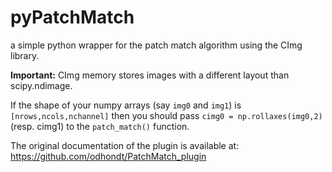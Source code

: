 # pyPatchMatch
a simple python wrapper for the patch match algorithm using the CImg library.

**Important:**
CImg memory stores images with a different layout than scipy.ndimage.

If the shape of your numpy arrays (say `img0` and `img1`) is `[nrows,ncols,nchannel]` then 
you should pass `cimg0 = np.rollaxes(img0,2)` (resp. cimg1) to the `patch_match()` function.

The original documentation of the plugin is available at:
https://github.com/odhondt/PatchMatch_plugin
